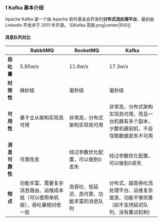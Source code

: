 ### 1 Kafka 基本介绍
Apache Kafka 是一个由 Apache 软件基金会开发的**分布式流处理平台**，最初由 LinkedIn 开发并于 2011 年开源。
![[Kafka 简图.png|center|500]]

#### 消息队列对比
|           | **RabbitMQ**                          | **RocketMQ**          | **Kafka**                                     |
| --------- | ------------------------------------- | --------------------- | --------------------------------------------- |
| **吞吐量**   | 5.95w/s                               | 11.6w/s               | 17.3w/s                                       |
| **时效性**   | 微妙级                                   | 毫秒级                   | 毫秒级                                           |
| **可用性**   | 基于主从架构实现高可用                           | 非常高，分布式架构实现高可用        | 非常高，分布式架构实现高可用，而且一台机器有多个副本，少数机器宕机，不会导致数据丢失不可用 |
| **消息可靠性** | 可靠性高                                  | 经过参数优化配置，可以做到0丢失      | 经过参数优化配置，可以做到0丢失                              |
| **特点**    | 功能丰富、需要复杂消息路由、运维成本低（可以使用单机版）、吞吐量相对低一些 | 高吞吐、低延迟、高可靠、功能丰富的消息队列 | 分布式、超高吞吐流处理平台、运维复杂度高、功能不够完善（如不支持延迟队列、没有重试机制）  |
